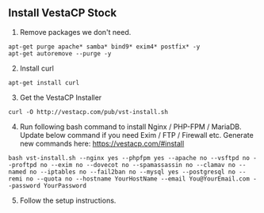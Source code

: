 ## Install VestaCP Stock

1. Remove packages we don't need.
  ```
  apt-get purge apache* samba* bind9* exim4* postfix* -y  
  apt-get autoremove --purge -y
  ```
2. Install curl
```
apt-get install curl
```
3. Get the VestaCP Installer
```
curl -O http://vestacp.com/pub/vst-install.sh
```
4. Run following bash command to install Nginx / PHP-FPM / MariaDB.  
   Update below command if you need Exim / FTP / Firewall etc. Generate new commands here: https://vestacp.com/#install
```
bash vst-install.sh --nginx yes --phpfpm yes --apache no --vsftpd no --proftpd no --exim no --dovecot no --spamassassin no --clamav no --named no --iptables no --fail2ban no --mysql yes --postgresql no --remi no --quota no --hostname YourHostName --email You@YourEmail.com --password YourPassword
```
5. Follow the setup instructions.
